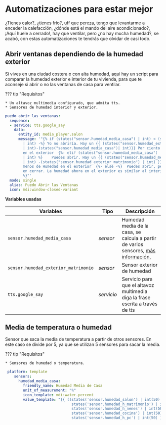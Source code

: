 # Automatizaciones para estar mejor

¿Tienes calor?, ¿tienes frío?, uff que pereza, tengo que levantarme a enceder la calefacción, ¿dónde está el mando del aire acondicionado?, ¡Aquí huele a cerrado!, hay que ventilar, pero ¿no hay mucha humedad?, se acabó, con estas automatizaciones te tendrás que olvidar de casi todo.

## Abrir ventanas dependiendo de la humedad exterior

Si vives en una ciudad costera o con alta humedad, aqui hay un script para comparar la humedad exterior e interior de tu vivienda, para que te aconseje si abrir o no las ventanas de casa para ventilar.

??? tip "Requisitos"

    * Un altavoz multimedia configurado, que admita tts.
    * Sensores de humedad interior y exterior.

```yaml
puedo_abrir_las_ventanas:
  sequence:
  - service: tts.google_say
    data:
      entity_id: media_player.salon
      message: '"{% if (states("sensor.humedad_media_casa") | int) < (states("sensor.humedad_exterior_matrimonio")
        | int) -%} Yo no abriría. Hay un {{ (states("sensor.humedad_exterior_matrimonio")
        | int)-(states("sensor.humedad_media_casa")| int)}} Por ciento mas de Humedad
        en el exterior  {%- elif (states("sensor.humedad_media_casa")  | int) > (states("sensor.humedad_exterior_matrimonio")
        | int) %}    Puedes abrir. Hay un {{ (states("sensor.humedad_media_casa")
        | int) -(states("sensor.humedad_exterior_matrimonio") | int) }} Por ciento
        menos de Humedad en el exterior  {%- else -%}  Puedes abrir, pero no tardes
        en cerrar. La humedad ahora en el exterior es similar al interior  {%- endif
        %}"'
  mode: single
  alias: Puedo Abrir las Ventanas
  icon: mdi:window-closed-variant
```
**Variables usadas**

| Variables                   | Tipo       | Descripción                         |
| ----------------------------| -----------|-------------------------------------|
| `sensor.humedad_media_casa` | *sensor* | Humedad media de la casa, se calcula a partir de varios sensores, [más información.](http://localhost:8000/automatizaciones/confort/#media-de-temperatura-o-humedad)  |
| `sensor.humedad_exterior_matrimonio` | *sensor* | Sensor exterior de humedad  |
| `tts.google_say` | *servicio* | Servicio para que el altavoz multimedia diga la frase escrita a través de tts  |

## Media de temperatura o humedad

Sensor que saca la media de temperatura a partir de otros sensores. En este caso se divide por 5, ya que se utilizan 5 sensores para sacar la media.

??? tip "Requisitos"

    * Sensores de humedad o temperatura.

```yaml
 platform: template
    sensors:
      humedad_media_casa:
        friendly_name: Humedad Media de Casa
        unit_of_measurement: "%"
        icon_template: mdi:water-percent
        value_template: "{{ ((states('sensor.humedad_salon') | int(50) + 
                              states('sensor.humedad_h_matrimonio') | int(50) + 
                              states('sensor.humedad_h_nenes') | int(50) + 
                              states('sensor.humedad_cocina') | int(50) + 
                              states('sensor.humedad_h_pc') | int(50) ) /5) | round(0) }}"
```